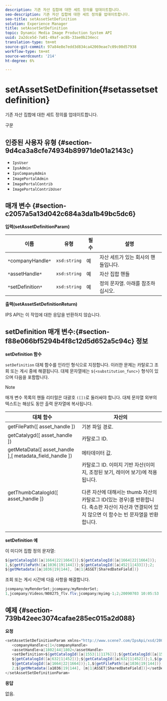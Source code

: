 ```yaml
---
description: 기존 자산 집합에 대한 세트 정의를 업데이트합니다.
seo-description: 기존 자산 집합에 대한 세트 정의를 업데이트합니다.
seo-title: setAssetSetDefinition
solution: Experience Manager
title: setAssetSetDefinition
topic: Dynamic Media Image Production System API
uuid: 2a2dce5d-7a01-49af-ac8b-33ae0b234ecc
translation-type: tm+mt
source-git-commit: 97a84e8e7edd3d834ca42069eae7c09c00d57938
workflow-type: tm+mt
source-wordcount: '214'
ht-degree: 6%

---
```



# setAssetSetDefinition{#setassetsetdefinition}

기존 자산 집합에 대한 세트 정의를 업데이트합니다.

구문

## 인증된 사용자 유형 {#section-9d4ca3a8cfe74934b89971de01a2143c}

* `IpsUser`
* `IpsAdmin`
* `IpsCompanyAdmin`
* `ImagePortalAdmin`
* `ImagePortalContrib`
* `ImagePortalContribUser`

## 매개 변수 {#section-c2057a5a13d042c684a3da1b49bc5dc6}

**입력(setAssetDefinitionParam)**

| 이름 | 유형 | 필수 | 설명 |
|---|---|---|---|
| `*`companyHandle`*` | `xsd:string` | 예 | 자산 세트가 있는 회사의 핸들입니다. |
| `*`assetHandle`*` | `xsd:string` | 예 | 자산 집합 핸들 |
| `*`setDefinition`*` | `xsd:string` | 예 | 정의 문자열. 아래를 참조하십시오. |

**출력(setAssetSetDefinitionReturn)**

IPS API는 이 작업에 대한 응답을 반환하지 않습니다.

## setDefinition 매개 변수:{#section-f88e066bf5294b4f8c12d5d652a5c94c} 정보

**setDefinition 함수**

`setDefinition` 대체 함수를 인라인 형식으로 지정합니다. 이러한 문제는 카탈로그 조회 또는 게시 중에 해결됩니다. 대체 문자열에는 `${<substitution_func>}` 형식이 있으며 다음을 포함합니다.

>[!NOTE]
>
>매개 변수 목록의 핸들 리터럴은 대괄호 `([])`로 둘러싸야 합니다. 대체 문자열 외부의 텍스트는 해상도 동안 출력 문자열에 복사됩니다.

<table id="table_A93D2C273B694C289208AA926B2597CD"> 
 <thead> 
  <tr> 
   <th colname="col1" class="entry"> 대체 함수 </th> 
   <th colname="col2" class="entry"> 자산의 </th> 
  </tr> 
 </thead>
 <tbody> 
  <tr> 
   <td colname="col1"> <span class="codeph"> getFilePath([  <span class="varname"> asset_handle  </span>])  </span> </td> 
   <td colname="col2"> 기본 파일 경로. </td> 
  </tr> 
  <tr> 
   <td colname="col1"> <span class="codeph"> getCatalygd([  <span class="varname"> asset_handle  </span>])  </span> </td> 
   <td colname="col2"> 카탈로그 ID. </td> 
  </tr> 
  <tr> 
   <td colname="col1"> <span class="codeph"> getMetaData([  <span class="varname"> asset_handle  </span>],[  <span class="varname"> metadata_field_handle  </span>])  </span> </td> 
   <td colname="col2"> 메타데이터 값. </td> 
  </tr> 
  <tr> 
   <td colname="col1"> <span class="codeph"> getThumbCatalogId([  <span class="varname"> asset_handle  </span>])  </span> </td> 
   <td colname="col2"> 카탈로그 ID. 이미지 기반 자산(이미지, 조정된 보기, 레이어 보기)에 적용됩니다. <p>다른 자산에 대해서는 thumb 자산의 카탈로그 ID(있는 경우)를 반환합니다. 축소판 자산이 자산과 연결되어 있지 않으면 이 함수는 빈 문자열을 반환합니다. </p> </td> 
  </tr> 
 </tbody> 
</table>

**setDefinition 예**

이 미디어 집합 정의 문자열:

```java
${getCatalogId([a|1664|22|1664])};${getCatalogId([a|1664|22|1664])}; 
1,${getFilePath([a|1036|19|144])};${getCatalogId([a|452|1|433])};2; 
${getMetadata([a|1036|19|144], [m|1|ASSET|SharedDateField])}
```

조회 또는 게시 시간에 다음 사항을 해결합니다.

```java
jcompany/myRenderSet;jcompany/myRenderSet; 
1,jcompany/Videos/N08275_flv.flv;jcompany/myimg-1;2;20090703 10:05:53
```

## 예제 {#section-739b42eec3074cafae285ec015a2d088}

**요청**

```java
<setAssetSetDefinitionParam xmlns="http://www.scene7.com/IpsApi/xsd/2009-07-31"> 
   <companyHandle>c|1</companyHandle> 
   <assetHandle>a|1802|44|1802</assetHandle> 
   <setDefinition>${getCatalogId([a|1553|1|1176])};${getCatalogId([a|1553|1|1176])};1;img1, 
   ${getCatalogId([a|632|1|452])};${getCatalogId([a|632|1|452])};1,${getCatalogId([a|1664|22|1664])}; 
   ${getCatalogId([a|1664|22|1664])};1,${getFilePath([a|1036|19|144])};${getCatalogId([ a|452|1|433])}; 
   2;${getMetadata([a1036|19|144], [m|1|ASSET|SharedDateField])}</setDefinition> 
</setAssetSetDefinitionParam>
```

**응답**

없음.
